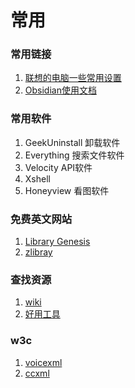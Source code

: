 # 常用


### 常用链接

1. [联想的电脑一些常用设置](https://iknow.lenovo.com.cn/detail/dc_172545.html)
2. [Obsidian使用文档](https://jackiegeek.gitee.io/obsidian-docs/zh/Obsidian/)



### 常用软件

1.  GeekUninstall 卸载软件
2.  Everything 搜索文件软件
3.  Velocity  API软件
4.  Xshell 
5.  Honeyview 看图软件


### 免费英文网站

1. [Library Genesis](http://gen.lib.rus.ec/)
2. [zlibray](https://b-ok.cc/s/?extension=mobi)

### 查找资源

1. [wiki](https://en.wikipedia.org/)
2. [好用工具](https://www.fosshub.com/categories.html)

### w3c

1. [voicexml](https://www.w3.org/TR/voicexml20/)
2. [ccxml](https://www.w3.org/TR/ccxml/)
